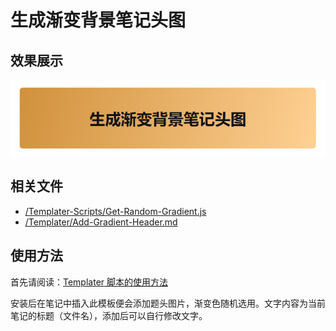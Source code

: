 # 生成渐变背景笔记头图

## 效果展示

![](../images/Add-Gradient-Header.png)

## 相关文件

- [/Templater-Scripts/Get-Random-Gradient.js](../../Templater-Scripts/Get-Random-Gradient.js)
- [/Templater/Add-Gradient-Header.md](../../Templater/Add-Gradient-Header.md)

## 使用方法

首先请阅读：[Templater 脚本的使用方法](../Usages/How-to-Use-Templater-Script.md)

安装后在笔记中插入此模板便会添加题头图片，渐变色随机选用。文字内容为当前笔记的标题（文件名），添加后可以自行修改文字。